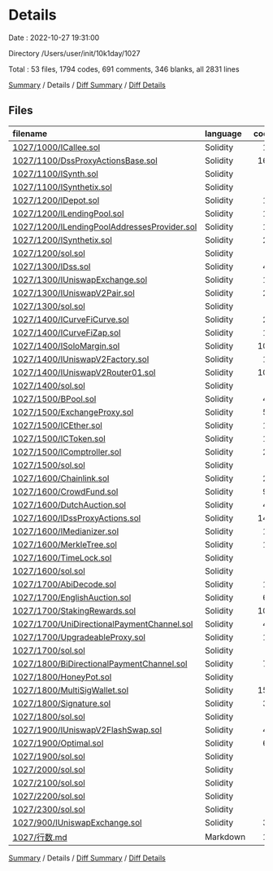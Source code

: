 # Details

Date : 2022-10-27 19:31:00

Directory /Users/user/init/10k1day/1027

Total : 53 files,  1794 codes, 691 comments, 346 blanks, all 2831 lines

[Summary](results.md) / Details / [Diff Summary](diff.md) / [Diff Details](diff-details.md)

## Files
| filename | language | code | comment | blank | total |
| :--- | :--- | ---: | ---: | ---: | ---: |
| [1027/1000/ICallee.sol](/1027/1000/ICallee.sol) | Solidity | 11 | 15 | 5 | 31 |
| [1027/1100/DssProxyActionsBase.sol](/1027/1100/DssProxyActionsBase.sol) | Solidity | 168 | 28 | 38 | 234 |
| [1027/1100/ISynth.sol](/1027/1100/ISynth.sol) | Solidity | 7 | 5 | 5 | 17 |
| [1027/1100/ISynthetix.sol](/1027/1100/ISynthetix.sol) | Solidity | 9 | 0 | 8 | 17 |
| [1027/1200/IDepot.sol](/1027/1200/IDepot.sol) | Solidity | 14 | 12 | 2 | 28 |
| [1027/1200/ILendingPool.sol](/1027/1200/ILendingPool.sol) | Solidity | 17 | 16 | 4 | 37 |
| [1027/1200/ILendingPoolAddressesProvider.sol](/1027/1200/ILendingPoolAddressesProvider.sol) | Solidity | 11 | 9 | 3 | 23 |
| [1027/1200/ISynthetix.sol](/1027/1200/ISynthetix.sol) | Solidity | 22 | 19 | 3 | 44 |
| [1027/1200/sol.sol](/1027/1200/sol.sol) | Solidity | 0 | 0 | 1 | 1 |
| [1027/1300/IDss.sol](/1027/1300/IDss.sol) | Solidity | 48 | 23 | 8 | 79 |
| [1027/1300/IUniswapExchange.sol](/1027/1300/IUniswapExchange.sol) | Solidity | 17 | 14 | 3 | 34 |
| [1027/1300/IUniswapV2Pair.sol](/1027/1300/IUniswapV2Pair.sol) | Solidity | 29 | 19 | 4 | 52 |
| [1027/1300/sol.sol](/1027/1300/sol.sol) | Solidity | 0 | 0 | 1 | 1 |
| [1027/1400/ICurveFiCurve.sol](/1027/1400/ICurveFiCurve.sol) | Solidity | 28 | 25 | 4 | 57 |
| [1027/1400/ICurveFiZap.sol](/1027/1400/ICurveFiZap.sol) | Solidity | 11 | 9 | 2 | 22 |
| [1027/1400/ISoloMargin.sol](/1027/1400/ISoloMargin.sol) | Solidity | 106 | 64 | 17 | 187 |
| [1027/1400/IUniswapV2Factory.sol](/1027/1400/IUniswapV2Factory.sol) | Solidity | 10 | 7 | 4 | 21 |
| [1027/1400/IUniswapV2Router01.sol](/1027/1400/IUniswapV2Router01.sol) | Solidity | 100 | 16 | 3 | 119 |
| [1027/1400/sol.sol](/1027/1400/sol.sol) | Solidity | 0 | 0 | 1 | 1 |
| [1027/1500/BPool.sol](/1027/1500/BPool.sol) | Solidity | 46 | 46 | 2 | 94 |
| [1027/1500/ExchangeProxy.sol](/1027/1500/ExchangeProxy.sol) | Solidity | 56 | 6 | 4 | 66 |
| [1027/1500/ICEther.sol](/1027/1500/ICEther.sol) | Solidity | 14 | 12 | 3 | 29 |
| [1027/1500/ICToken.sol](/1027/1500/ICToken.sol) | Solidity | 14 | 12 | 3 | 29 |
| [1027/1500/IComptroller.sol](/1027/1500/IComptroller.sol) | Solidity | 22 | 20 | 13 | 55 |
| [1027/1500/sol.sol](/1027/1500/sol.sol) | Solidity | 0 | 0 | 1 | 1 |
| [1027/1600/Chainlink.sol](/1027/1600/Chainlink.sol) | Solidity | 25 | 5 | 6 | 36 |
| [1027/1600/CrowdFund.sol](/1027/1600/CrowdFund.sol) | Solidity | 96 | 30 | 24 | 150 |
| [1027/1600/DutchAuction.sol](/1027/1600/DutchAuction.sol) | Solidity | 47 | 32 | 10 | 89 |
| [1027/1600/IDssProxyActions.sol](/1027/1600/IDssProxyActions.sol) | Solidity | 144 | 64 | 13 | 221 |
| [1027/1600/IMedianizer.sol](/1027/1600/IMedianizer.sol) | Solidity | 19 | 16 | 2 | 37 |
| [1027/1600/MerkleTree.sol](/1027/1600/MerkleTree.sol) | Solidity | 19 | 14 | 3 | 36 |
| [1027/1600/TimeLock.sol](/1027/1600/TimeLock.sol) | Solidity | 4 | 0 | 1 | 5 |
| [1027/1600/sol.sol](/1027/1600/sol.sol) | Solidity | 0 | 0 | 1 | 1 |
| [1027/1700/AbiDecode.sol](/1027/1700/AbiDecode.sol) | Solidity | 15 | 10 | 4 | 29 |
| [1027/1700/EnglishAuction.sol](/1027/1700/EnglishAuction.sol) | Solidity | 63 | 6 | 16 | 85 |
| [1027/1700/StakingRewards.sol](/1027/1700/StakingRewards.sol) | Solidity | 105 | 37 | 7 | 149 |
| [1027/1700/UniDirectionalPaymentChannel.sol](/1027/1700/UniDirectionalPaymentChannel.sol) | Solidity | 44 | 10 | 14 | 68 |
| [1027/1700/UpgradeableProxy.sol](/1027/1700/UpgradeableProxy.sol) | Solidity | 16 | 2 | 6 | 24 |
| [1027/1700/sol.sol](/1027/1700/sol.sol) | Solidity | 0 | 0 | 1 | 1 |
| [1027/1800/BiDirectionalPaymentChannel.sol](/1027/1800/BiDirectionalPaymentChannel.sol) | Solidity | 73 | 8 | 14 | 95 |
| [1027/1800/HoneyPot.sol](/1027/1800/HoneyPot.sol) | Solidity | 6 | 4 | 1 | 11 |
| [1027/1800/MultiSigWallet.sol](/1027/1800/MultiSigWallet.sol) | Solidity | 153 | 20 | 30 | 203 |
| [1027/1800/Signature.sol](/1027/1800/Signature.sol) | Solidity | 39 | 14 | 8 | 61 |
| [1027/1800/sol.sol](/1027/1800/sol.sol) | Solidity | 0 | 0 | 1 | 1 |
| [1027/1900/IUniswapV2FlashSwap.sol](/1027/1900/IUniswapV2FlashSwap.sol) | Solidity | 44 | 9 | 17 | 70 |
| [1027/1900/Optimal.sol](/1027/1900/Optimal.sol) | Solidity | 69 | 23 | 17 | 109 |
| [1027/1900/sol.sol](/1027/1900/sol.sol) | Solidity | 0 | 0 | 1 | 1 |
| [1027/2000/sol.sol](/1027/2000/sol.sol) | Solidity | 0 | 0 | 1 | 1 |
| [1027/2100/sol.sol](/1027/2100/sol.sol) | Solidity | 0 | 0 | 1 | 1 |
| [1027/2200/sol.sol](/1027/2200/sol.sol) | Solidity | 0 | 0 | 1 | 1 |
| [1027/2300/sol.sol](/1027/2300/sol.sol) | Solidity | 0 | 0 | 1 | 1 |
| [1027/900/IUniswapExchange.sol](/1027/900/IUniswapExchange.sol) | Solidity | 37 | 10 | 2 | 49 |
| [1027/行数.md](/1027/%E8%A1%8C%E6%95%B0.md) | Markdown | 16 | 0 | 1 | 17 |

[Summary](results.md) / Details / [Diff Summary](diff.md) / [Diff Details](diff-details.md)
